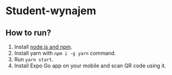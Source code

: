 # Student-wynajem

## How to run?
1. Install [node.js and npm](https://nodejs.org/en/download/).
2. Install yarn with `npm i -g yarn` command.
3. Run `yarn start`.
4. Install Expo Go app on your mobile and scan QR code using it.
